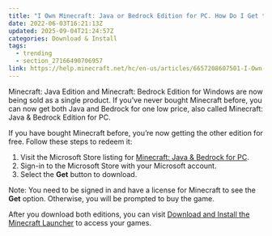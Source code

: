 ```yaml
---
title: "I Own Minecraft: Java or Bedrock Edition for PC. How Do I Get the Other?"
date: 2022-06-03T16:21:13Z
updated: 2025-09-04T21:24:57Z
categories: Download & Install
tags:
  - trending
  - section_27166490706957
link: https://help.minecraft.net/hc/en-us/articles/6657208607501-I-Own-Minecraft-Java-or-Bedrock-Edition-for-PC-How-Do-I-Get-the-Other
---
```


Minecraft: Java Edition and Minecraft: Bedrock Edition for Windows are now being sold as a single product. If you’ve never bought Minecraft before, you can now get both Java and Bedrock for one low price, also called Minecraft: Java & Bedrock Edition for PC.

If you have bought Minecraft before, you’re now getting the other edition for free. Follow these steps to redeem it:

1.  Visit the Microsoft Store listing for [Minecraft: Java & Bedrock for PC](https://www.xbox.com/en-US/games/store/minecraft-java-bedrock-edition-for-pc/9nxp44l49shj?ocid=storeforweb).
2.  Sign-in to the Microsoft Store with your Microsoft account.
3.  Select the **Get** button to download. 

Note: You need to be signed in and have a license for Minecraft to see the **Get** option. Otherwise, you will be prompted to buy the game.

After you download both editions, you can visit [Download and Install the Minecraft Launcher](../Minecraft-Launcher-Support/Download-and-Install-the-Minecraft-Launcher.md) to access your games.
